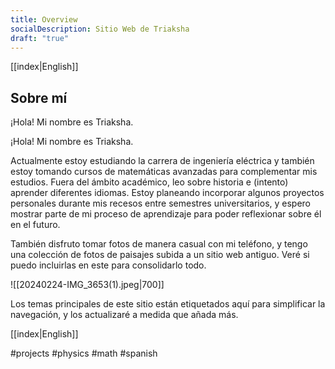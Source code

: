 ```yaml
---
title: Overview
socialDescription: Sitio Web de Triaksha
draft: "true"
---
```

[[index|English]]
## Sobre mí
¡Hola! Mi nombre es Triaksha.

¡Hola! Mi nombre es Triaksha.

Actualmente estoy estudiando la carrera de ingeniería eléctrica y también estoy tomando cursos de matemáticas avanzadas para complementar mis estudios. Fuera del ámbito académico, leo sobre historia e (intento) aprender diferentes idiomas. Estoy planeando incorporar algunos proyectos personales durante mis recesos entre semestres universitarios, y espero mostrar parte de mi proceso de aprendizaje para poder reflexionar sobre él en el futuro.

También disfruto tomar fotos de manera casual con mi teléfono, y tengo una colección de fotos de paisajes subida a un sitio web antiguo. Veré si puedo incluirlas en este para consolidarlo todo.

![[20240224-IMG_3653(1).jpeg|700]] 

Los temas principales de este sitio están etiquetados aquí para simplificar la navegación, y los actualizaré a medida que añada más. 

[[index|English]]

#projects #physics #math #spanish

